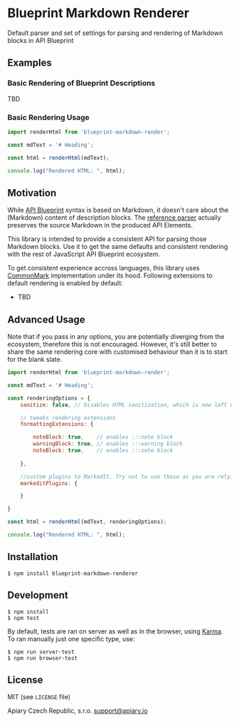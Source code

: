 # Blueprint Markdown Renderer

Default parser and set of settings for parsing and rendering of Markdown blocks in API Blueprint

## Examples

### Basic Rendering of Blueprint Descriptions

TBD


### Basic Rendering Usage

```js
import renderHtml from 'blueprint-markdown-render';

const mdText = '# Heading';

const html = renderHtml(mdText);

console.log("Rendered HTML: ", html);
```


## Motivation

While [API Blueprint](https://apiblueprint.org/) syntax is based on Markdown, it doesn't care about the (Markdown) content of description blocks. The [reference parser](https://github.com/apiaryio/drafter) actually preserves the source Markdown in the produced API Elements.

This library is intended to provide a consistent API for parsing those Markdown blocks. Use it to get the same defaults and consistent rendering with the rest of JavaScript API Blueprint ecosystem.

To get consistent experience accross languages, this library uses [CommonMark](http://commonmark.org) implementation under its hood. Following extensions to default rendering is enabled by default:

* TBD

## Advanced Usage

Note that if you pass in any options, you are potentially diverging from the ecosystem, therefore this is not encouraged. However, it's still better to share the same rendering core with customised behaviour than it is to start for the blank slate.

```js
import renderHtml from 'blueprint-markdown-render';

const mdText = '# Heading';

const renderingOptions = {
	sanitize: false, // Disables HTML sanitization, which is now left up to you. Dangerous, use only if you are triple sure

	// tweaks rendering extensions
	formattingExtensions: {

		noteBlock: true,    // enables :::note block
		warningBlock: true, // enables :::warning block
		noteBlock: true,    // enables :::note block
	
	},

	//custom plugins to MarkedIt. Try not to use those as you are relying on implementation detail
	markeditPlugins: {

	}

}

const html = renderHtml(mdText, renderingOptions);

console.log("Rendered HTML: ", html);

```

## Installation

```shell
$ npm install blueprint-markdown-renderer
```

## Development

```shell
$ npm install
$ npm test
```

By default, tests are ran on server as well as in the browser, using
[Karma](karma-runner.github.io/). To ran manually just one specific type, use:

```shell
$ npm run server-test
$ npm run browser-test
```

## License


MIT (see `LICENSE` file)

Apiary Czech Republic, s.r.o. <support@apiary.io>
